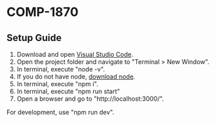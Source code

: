 # COMP-1870
 
## Setup Guide
1. Download and open [Visual Studio Code](https://code.visualstudio.com/download).
2. Open the project folder and navigate to "Terminal > New Window".
3. In terminal, execute "node -v".
4. If you do not have node, [download node](https://nodejs.org/en/download).
5. In terminal, execute "npm i".
6. In terminal, execute "npm run start"
7. Open a browser and go to "http://localhost:3000/".

For development, use "npm run dev".
